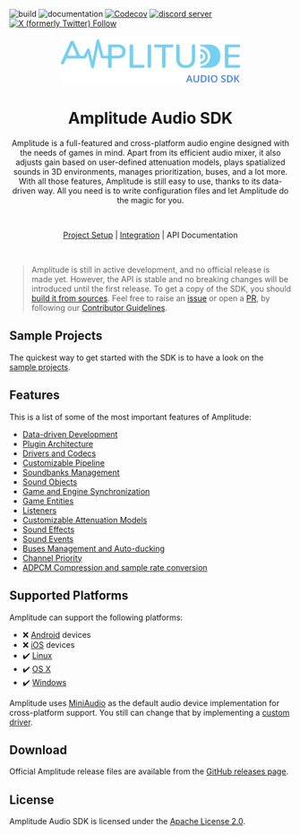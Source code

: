 ![build](https://github.com/AmplitudeAudio/sdk/actions/workflows/build.yml/badge.svg)
![documentation](https://github.com/AmplitudeAudio/sdk/actions/workflows/hugo.yml/badge.svg)
[![Codecov](https://img.shields.io/codecov/c/gh/AmplitudeAudio/sdk?style=flat&logo=codecov&label=Coverage)](https://codecov.io/gh/AmplitudeAudio/sdk?branch=develop)
[![discord server](https://dcbadge.vercel.app/api/server/q8eT8Mq6du?style=flat)](https://discord.gg/q8eT8Mq6du)
[![X (formerly Twitter) Follow](https://img.shields.io/twitter/follow/amaudiosdk?style=social&logo=x&label=%40amaudiosdk)](https://x.com/@amaudiosdk)

<p align="center">
  <a href="https://amplitudeaudiosdk.com">
    <img src="./docs/static/images/logo_trimmed.png" width="320">
  </a>
</p>

<div align="center">

# Amplitude Audio SDK

Amplitude is a full-featured and cross-platform audio engine designed with the needs of games in mind. Apart from its
efficient audio mixer, it also adjusts gain based on user-defined attenuation models, plays spatialized sounds in 3D
environments, manages prioritization, buses, and a lot more. With all those features, Amplitude is still easy to use,
thanks to its data-driven way. All you need is to write configuration files and let Amplitude do the magic for you.

  <br/>

[Project Setup](https://amplitudeaudiosdk.com/docs/project-setup/) | [Integration](https://amplitudeaudiosdk.com/docs/integration/) | API Documentation

  <br/>
</div>

> Amplitude is still in active development, and no official release is made yet. However, the API is stable and no breaking changes will be introduced until the first release. To get a copy of the SDK, you should [build it from sources](https://amplitudeaudiosdk.com/docs/get-started/installation/#build-the-sdk-from-sources). Feel free to raise an [issue](https://github.com/AmplitudeAudio/sdk/issues/new/choose "Open a Github Issue") or open a [PR](https://github.com/AmplitudeAudio/sdk/pulls), by following our [Contributor Guidelines](https://github.com/AmplitudeAudio/sdk/blob/main/CODE_OF_CONDUCT.md).

## Sample Projects

The quickest way to get started with the SDK is to have a look on the [sample projects](https://github.com/AmplitudeAudio/sdk/blob/develop/samples).

## Features

This is a list of some of the most important features of Amplitude:
- [Data-driven Development](https://amplitudeaudiosdk.com/docs/get-started/introduction/#data-driven-development)
- [Plugin Architecture](https://amplitudeaudiosdk.com/docs/get-started/introduction/#plugin-architecture)
- [Drivers and Codecs](https://amplitudeaudiosdk.com/docs/get-started/introduction/#drivers-and-codecs)
- [Customizable Pipeline](https://amplitudeaudiosdk.com/docs/get-started/introduction/#customizable-pipeline)
- [Soundbanks Management](https://amplitudeaudiosdk.com/docs/get-started/introduction/#soundbanks-management)
- [Sound Objects](https://amplitudeaudiosdk.com/docs/get-started/introduction/#sound-objects)
- [Game and Engine Synchronization](https://amplitudeaudiosdk.com/docs/get-started/introduction/#game-and-engine-synchronization)
- [Game Entities](https://amplitudeaudiosdk.com/docs/get-started/introduction/#game-entities)
- [Listeners](https://amplitudeaudiosdk.com/docs/get-started/introduction/#listeners)
- [Customizable Attenuation Models](https://amplitudeaudiosdk.com/docs/get-started/introduction/#customizable-attenuation-models)
- [Sound Effects](https://amplitudeaudiosdk.com/docs/get-started/introduction/#sound-effects)
- [Sound Events](https://amplitudeaudiosdk.com/docs/get-started/introduction/#sound-events)
- [Buses Management and Auto-ducking](https://amplitudeaudiosdk.com/docs/get-started/introduction/#buses-management-and-auto-ducking)
- [Channel Priority](https://amplitudeaudiosdk.com/docs/get-started/introduction/#channel-priority)
- [ADPCM Compression and sample rate conversion](https://amplitudeaudiosdk.com/docs/get-started/introduction/#adpcm-compression-and-sample-rate-conversion)

## Supported Platforms

Amplitude can support the following platforms:
- ❌ [Android](https://www.android.com/) devices
- ❌ [iOS](https://www.apple.com/ios/) devices
- ✔️ [Linux](https://www.kernel.org/)
- ✔️ [OS X](https://www.apple.com/osx/)
- ✔️ [Windows](https://www.microsoft.com/windows/)

Amplitude uses [MiniAudio](http://miniaud.io/) as the default audio device implementation for cross-platform support. You still can change that by implementing a [custom driver](https://amplitudeaudiosdk.com/docs/guide/custom-driver/).

## Download

Official Amplitude release files are available from the [GitHub releases page](https://github.com/AmplitudeAudio/sdk/releases).

## License

Amplitude Audio SDK is licensed under the [Apache License 2.0](https://github.com/AmplitudeAudio/sdk/blob/main/LICENSE).
